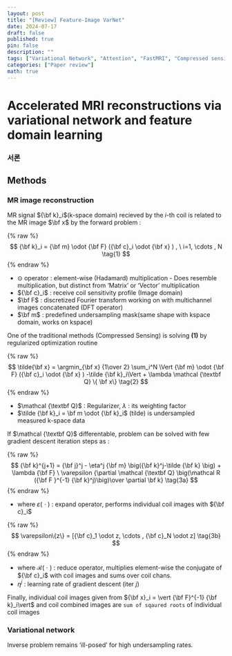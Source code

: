 ```yaml
---
layout: post
title: "[Review] Feature-Image VarNet"
date: 2024-07-17
draft: false
published: true
pin: false
description: ""
tags: ["Variational Network", "Attention", "FastMRI", "Compressed sensing", "Cross-domain learning"]
categories: ["Paper review"]
math: true
---
```


# Accelerated MRI reconstructions via variational network and feature domain learning


### 서론


## Methods


### MR image reconstruction


MR signal ${\bf k}_i$(k-space domain) recieved by the _i_-th coil is related to the MR image $\bf x$ by the forward problem :


{% raw %}
$$
{\bf k}_i  = {\bf m} \odot {\bf F} ({\bf c}_i \odot {\bf x} ) , \ i=1, \cdots , N \tag{1}
$$
{% endraw %}


- $\odot$ operator : element-wise (Hadamard) multiplication - Does resemble multiplication, but distinct from ‘Matrix’ or ‘Vector’ multiplication
- ${\bf c}_i$ : receive coil sensitivity profile (Image domain)
- $\bf F$ : discretized Fourier transform working on with multichannel images concatenated (DFT operator)
- $\bf m$ : predefined undersampling mask(same shape with kspace domain, works on kspace)

One of the traditional methods (Compressed Sensing) is solving **(1)** by regularized optimization routine


{% raw %}
$$
\tilde{\bf x} = \argmin_{\bf x} {1\over 2} \sum_i^N \Vert {\bf m} \odot {\bf F} ({\bf c}_i \odot {\bf x} ) -\tilde {\bf k}_i\Vert + \lambda \mathcal {\textbf Q} \{ \bf x\} \tag{2}
$$
{% endraw %}


- $\mathcal {\textbf Q}$ : Regularizer, $\lambda$ : its weighting factor
- $\tilde {\bf k}_i = \bf m \odot  {\bf k}_i$ (tilde) is undersampled measured k-space data

If $\mathcal {\textbf Q}$ differentable, problem can be solved with few gradient descent iteration steps as :


{% raw %}
$$
{\bf k}^{j+1} = {\bf j}^j - \eta^j {\bf m} \big({\bf k}^j-\tilde {\bf k} \big) + \lambda {\bf F} \ \varepsilon {\partial \mathcal {\textbf Q} \big(\mathcal R ({\bf F }^{-1} {\bf k}^j)\big)\over \partial \bf k} \tag{3a}
$$
{% endraw %}


- where $\varepsilon(\ \cdot \ )$ : expand operator, performs individual coil images with ${\bf c}_i$

{% raw %}
$$
\varepsilon\{z\} = [{\bf c}_1 \odot z, \cdots , {\bf c}_N \odot z] \tag{3b}
$$
{% endraw %}


- where $\mathcal R (\ \cdot \ )$ : reduce operator, multiplies element-wise the conjugate of ${\bf c}_i$ with coil images and sums over coil chans.
- $\eta^j$ : learning rate of gradient descent (iter $j$)

Finally, individual coil images given from ${\bf x}_i = \vert {\bf F}^{-1} {\bf k}_i\vert$ and coil combined images are `sum of sqaured roots` of individual coil images


### Variational network


Inverse problem remains ‘ill-posed’ for high undersampling rates. 


<script>
  window.MathJax = {
    tex: {
      macros: {
        R: "\\mathbb{R}",
        N: "\\mathbb{N}",
        Z: "\\mathbb{Z}",
        Q: "\\mathbb{Q}",
        C: "\\mathbb{C}",
        proj: "\\operatorname{proj}",
        rank: "\\operatorname{rank}",
        im: "\\operatorname{im}",
        dom: "\\operatorname{dom}",
        codom: "\\operatorname{codom}",
        argmax: "\\operatorname*{arg\,max}",
        argmin: "\\operatorname*{arg\,min}",
        "\{": "\\lbrace",
        "\}": "\\rbrace",
        sub: "\\subset",
        sup: "\\supset",
        sube: "\\subseteq",
        supe: "\\supseteq"
      },
      tags: "ams",
      strict: false, 
      inlineMath: [["$", "$"], ["\\(", "\\)"]],
      displayMath: [["$$", "$$"], ["\\[", "\\]"]]
    },
    options: {
      skipHtmlTags: ["script", "noscript", "style", "textarea", "pre"]
    }
  };
</script>
<script async src="https://cdn.jsdelivr.net/npm/mathjax@3/es5/tex-mml-chtml.js"></script>
